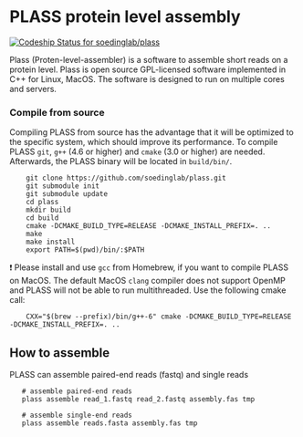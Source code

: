 # PLASS protein level assembly
[ ![Codeship Status for soedinglab/plass](https://app.codeship.com/projects/fc7c4e70-e188-0135-0db2-569fac09cf96/status?branch=master)](https://app.codeship.com/projects/266646)

Plass (Proten-level-assembler) is a software to assemble short reads on a protein level. Plass is open source GPL-licensed software implemented in C++ for Linux, MacOS. The software is designed to run on multiple cores and servers. 
 
 
### Compile from source
Compiling PLASS from source has the advantage that it will be optimized to the specific system, which should improve its performance. To compile PLASS `git`, `g++` (4.6 or higher) and `cmake` (3.0 or higher) are needed. Afterwards, the PLASS binary will be located in `build/bin/`.

        git clone https://github.com/soedinglab/plass.git
        git submodule init
        git submodule update
        cd plass
        mkdir build
        cd build
        cmake -DCMAKE_BUILD_TYPE=RELEASE -DCMAKE_INSTALL_PREFIX=. ..
        make
        make install 
        export PATH=$(pwd)/bin/:$PATH
        
:exclamation: Please install and use `gcc` from Homebrew, if you want to compile PLASS on MacOS. The default MacOS `clang` compiler does not support OpenMP and PLASS will not be able to run multithreaded. Use the following cmake call:

        CXX="$(brew --prefix)/bin/g++-6" cmake -DCMAKE_BUILD_TYPE=RELEASE -DCMAKE_INSTALL_PREFIX=. ..
        

## How to assemble

PLASS can assemble paired-end reads (fastq) and single reads 

       # assemble paired-end reads 
       plass assemble read_1.fastq read_2.fastq assembly.fas tmp
        
       # assemble single-end reads 
       plass assemble reads.fasta assembly.fas tmp
      